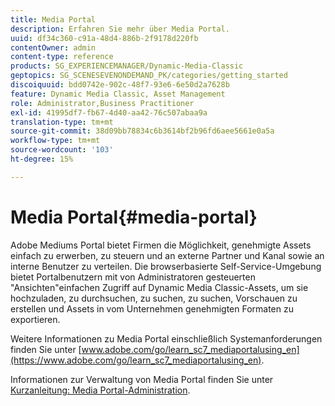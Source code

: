 ```yaml
---
title: Media Portal
description: Erfahren Sie mehr über Media Portal.
uuid: df34c360-c91a-48d4-886b-2f9178d220fb
contentOwner: admin
content-type: reference
products: SG_EXPERIENCEMANAGER/Dynamic-Media-Classic
geptopics: SG_SCENESEVENONDEMAND_PK/categories/getting_started
discoiquuid: bdd0742e-902c-48f7-93e6-6e50d2a7628b
feature: Dynamic Media Classic, Asset Management
role: Administrator,Business Practitioner
exl-id: 41995df7-fb67-4d40-aa42-76c507abaa9a
translation-type: tm+mt
source-git-commit: 38d09bb78834c6b3614bf2b96fd6aee5661e0a5a
workflow-type: tm+mt
source-wordcount: '103'
ht-degree: 15%

---
```


# Media Portal{#media-portal}

Adobe Mediums Portal bietet Firmen die Möglichkeit, genehmigte Assets einfach zu erwerben, zu steuern und an externe Partner und Kanal sowie an interne Benutzer zu verteilen. Die browserbasierte Self-Service-Umgebung bietet Portalbenutzern mit von Administratoren gesteuerten &quot;Ansichten&quot;einfachen Zugriff auf Dynamic Media Classic-Assets, um sie hochzuladen, zu durchsuchen, zu suchen, zu suchen, Vorschauen zu erstellen und Assets in vom Unternehmen genehmigten Formaten zu exportieren.

Weitere Informationen zu Media Portal einschließlich Systemanforderungen finden Sie unter [www.adobe.com/go/learn_sc7_mediaportalusing_en](https://www.adobe.com/go/learn_sc7_mediaportalusing_en).

Informationen zur Verwaltung von Media Portal finden Sie unter [Kurzanleitung: Media Portal-Administration](quick-start-media-portal-administration.md#quick_start_media_portal_administration).
